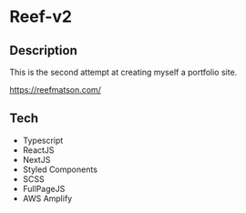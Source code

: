# Reef-v2

## Description

This is the second attempt at creating myself a portfolio site.

https://reefmatson.com/

## Tech

- Typescript
- ReactJS
- NextJS
- Styled Components
- SCSS
- FullPageJS
- AWS Amplify
